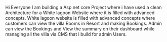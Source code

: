 Hi Everyone I am building a Asp.net core Project where i have used a clean Architecture for a White lagoon Website where it is filled with advanced concepts.
White lagoon website is filled with advanced concepts where customers can view the villa Rooms in Resort and making Bookings.
Admin can view the Bookings and View the summary on their dashboard while managing all the villa via CMS that i build for admin Users.

